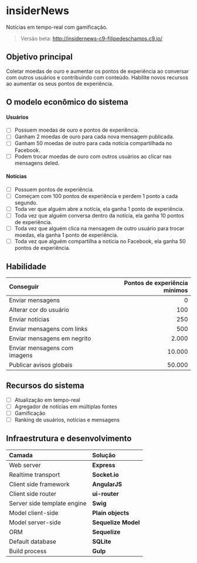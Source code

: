 insiderNews
===========

Notícias em tempo-real com gamificação.

 > Versão beta: http://insidernews-c9-filipedeschamps.c9.io/

## Objetivo principal
Coletar moedas de ouro e aumentar os pontos de experiência ao conversar com outros usuários e contribuindo com conteúdo. Habilite novos recursos ao aumentar os seus pontos de experiência.

## O modelo econômico do sistema

#### Usuários
 - [ ] Possuem moedas de ouro e pontos de experiência.
 - [ ] Ganham 2 moedas de ouro para cada nova mensagem publicada.
 - [ ] Ganham 50 moedas de outro para cada notícia compartilhada no Facebook.
 - [ ] Podem trocar moedas de ouro com outros usuários ao clicar nas mensagens deled.
 
#### Notícias
 - [ ] Possuem pontos de experiência.
 - [ ] Começam com 100 pontos de experiência e perdem 1 ponto a cada segundo.
 - [ ] Toda ver que alguém abre a notícia, ela ganha 1 ponto de experiência.
 - [ ] Toda vez que alguém conversa dentro da notícia, ela ganha 10 pontos de experiência.
 - [ ] Toda vez que alguém clica na mensagem de outro usuário para trocar moedas, ela ganha 1 ponto de experiência.
 - [ ] Toda vez que alguém compartilha a notícia no Facebook, ela ganha 50 pontos de experiência.
 
## Habilidade

Conseguir                    | Pontos de experiência mínimos
:--------------------------- | ----------------:
Enviar mensagens             | 0
Alterar cor do usuário       | 100
Enviar notícias              | 250
Enviar mensagens com links   | 500
Enviar mensagens em negrito  | 2.000
Enviar mensagens com imagens | 10.000
Publicar avisos globais      | 50.000


## Recursos do sistema
 - [ ] Atualização em tempo-real
 - [ ] Agregador de notícias em múltiplas fontes
 - [ ] Gamificação
 - [ ] Ranking de usuários, notícias e mensagens

## Infraestrutura e desenvolvimento

Camada                       | Solução
:--------------------------- | :------------------
Web server                   | **Express**
Realtime transport           | **Socket.io**
Client side framework        | **AngularJS**
Client side router           | **ui-router**
Server side template engine  | **Swig**
Model client-side            | **Plain objects**
Model server-side            | **Sequelize Model**
ORM                          | **Sequelize**
Default database             | **SQLite**
Build process                | **Gulp**
